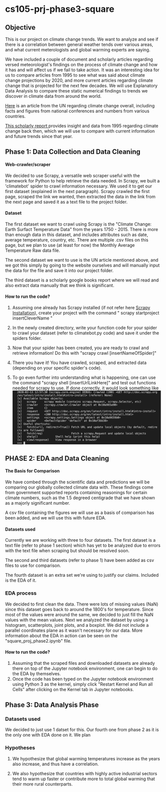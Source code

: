 # cs105-prj-phase3-square

## Objective
This is our project on climate change trends. We want to analyze and see if there is a correlation between general weather tends over various areas, and what current meterologists and global warming experts are saying. 

We have included a couple of document and scholarly articles regarding versed meteorologist's findings on the process of climate change and how it has and will affect us if we fail to take action. It was an interesting idea for us to compare articles from 1995 to see what was said about climate change projections by 2020, and more current articles regarding climate change that is projected for the next few decades. We will use Explanatory Data Analysis to compare these static numerical findings to trends we discover in climate data from around the world.

[Here](https://www.un.org/en/sections/issues-depth/climate-change/) is an article from the UN regarding climate change overall, including facts and figures from national conferences and numbers from various countries.


[This scholarly report ](https://books.google.com/books?hl=en&lr=&id=k9n8v_7foQkC&oi=fnd&pg=PP9&dq=climate%20change%20irreversible%20reports&ots=OA_FWynRn-&sig=jtA_u3gmCsmBEJFhxdg9gMM42eo#v=onepage&q=climate%20change%20irreversible%20reports&f=false) provides insight and data from 1995 regarding climate change back then, which we will use to compare with current information and future trends since that year. 

## Phase 1: Data Collection and Data Cleaning 

#### Web-crawler/scraper 
We decided to use Scrapy, a versatile web scraper useful with the framework for Python to help retrieve the data needed. In Scrapy, we built a 'climatebot' spider to crawl information necessary. We used it to get our first dataset (explained in the next paragraph). Scrapy crawled the first page, scraped the link we wanted, then extracted the data in the link from the next page and saved it as a text file to the project folder.


#### Dataset 
The first dataset we want to crawl using Scrapy is the "Climate Change: Earth Surfact Temperature Data" from the years 1750 - 2015. There is more than enough data in this dataset, and includes attributes such as date, average temperature, country, etc. There are multiple .csv files on this page, but we plan to use (at least for now) the Monthly Average Temperature Raw data file.

The second dataset we want to use is the UN article mentioned above,
and we got this simply by going to the website ourselves and will manually input the data for the file and save it into our project folder.

The third dataset is a scholarly google books report where we will read and also extract data manually that we think is significant.

#### How to run the code?
1) Assuming one already has Scrapy installed (if not refer here [Scrapy Installation](http://doc.scrapy.org/en/latest/intro/install.html#intro-install)), create your project with the command " scrapy startproject insertCleverName "

2) In the newly created directory, write your function code for your spider to crawl your dataset (refer to climatebot.py code) and save it under the spiders folder.

3) Now that your spider has been created, you are ready to crawl and retrieve information! Do this with "scrapy crawl [insertNameOfSpider]"

4) There you have it! You have crawled, scraped, and extracted data (depending on your specific spider's code). 

5) To go even further into understanding what is happening, one can use the command "scrapy shell [insertUrlLinkHere]" and test out functions needed for scrapy to use.  If done correctly, it would look something like
![Scrapy shell](images/ScrapyShell.png)



## PHASE 2: EDA and Data Cleaning 

#### The Basis for Comparison 
We have combed through the scientific data and predictions we will be comparing our globally collected climate data with. These findings come from government supported reports containing reasonings for certain climate numbers, such as the 1.5 degreed centigrade that we have shown as a majorly significant number. 

A csv file containing the figures we will use as a basis of comparison has been added, and we will use this with future EDA. 


#### Datasets used
Currently we are working with three to four datasets. 
The first dataset is a text file (refer to phase 1 section) which has yet to be analyzed due to errors with the text file when scraping but should be resolved soon.

The second and third datasets (refer to phase 1) have been added as csv files to use for comparison.

The fourth dataset is an extra set we're using to justify our claims. Included is the EDA of it.

### EDA process 

We decided to first clean the data. There were lots of missing values (NaN) since this dataset goes back to around the 1800's for temperature. Since most of the values were around the same, we decided to just fill the NaN values with the mean values.
Next we analyzed the dataset by using a histogram, scatterplots, joint plots, and a boxplot. We did not include a parallel coordinates plane as it wasn't necessary for our data.
More information about the EDA in action can be seen on the "square_proj_phase2.ipynb" file.

#### How to run the code?
1) Assuming that the scraped files and downloaded datasets are already there on top of the Jupyter notebook environment, one can begin to do the EDA by themselves.
2) Once the code has been typed on the Jupyter notebook environment using Python 3 as the kernel, simply click "Restart Kernel and Run all Cells" after clicking on the Kernel tab in Jupyter notebooks.


## Phase 3: Data Analysis Phase

### Datasets used

We decided to just use 1 datset for this. Our fourth one from phase 2 as it is the only one with EDA done on it. We plan 


### Hypotheses

1) We hypothesize that global warming temperatures increase as the years also increase, and thus have a correlation.

2) We also hypothesize that countries with highly active industrial sectors tend to warm up faster or contribute more to total global warming that their more rural counterparts. 


